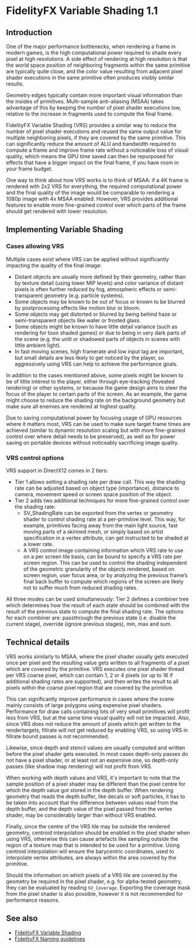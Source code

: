 <!-- @page page_techniques_variable-shading FidelityFX Variable Shading 1.1 -->

<h1>FidelityFX Variable Shading 1.1</h1>

<h2>Introduction</h2>

One of the major performance bottlenecks, when rendering a frame in modern games, is the high computational power required to shade every pixel at high resolutions. A side effect of rendering at high resolution is that the world space position of neighboring fragments within the same primitive are typically quite close, and the color value resulting from adjacent pixel shader executions in the same primitive often produces visibly similar results.

Geometry edges typically contain more important visual information than the insides of primitives. Multi-sample anti-aliasing (MSAA) takes advantage of this by keeping the number of pixel shader executions low, relative to the increase in fragments used to compute the final frame.

FidelityFX Variable Shading (VRS) provides a similar way to reduce the number of pixel shader executions and reused the same output value for multiple neighboring pixels, if they are covered by the same primitive. This can significantly reduce the amount of ALU and bandwidth required to compute a frame and improve frame rate without a noticeable loss of visual quality, which means the GPU time saved can then be repurposed for effects that have a bigger impact on the final frame, if you have room in your frame budget.

One way to think about how VRS works is to think of MSAA: if a 4K frame is rendered with 2x2 VRS for everything, the required computational power and the final quality of the image would be comparable to rendering a 1080p image with 4x MSAA enabled. However, VRS provides additional features to enable more fine-grained control over which parts of the frame should get rendered with lower resolution.

<h2>Implementing Variable Shading</h2>

<h3>Cases allowing VRS</h3>

Multiple cases exist where VRS can be applied without significantly impacting the quality of the final
image:

- Distant objects are usually more defined by their geometry, rather than by texture detail (using lower MIP levels) and color variance of distant pixels is often further reduced by fog, atmospheric effects or semi-transparent geometry (e.g. particle systems).
- Some objects may be known to be out of focus or known to be blurred by postprocessing effects like motion blur or bloom.
- Some objects may get distorted or blurred by being behind haze or semi-transparent objects like water or frosted glass.
- Some objects might be known to have little detail variance (such as rendering for toon shaded games) or due to being in very dark parts of the scene (e.g. the unlit or shadowed parts of objects in scenes with little ambient light).
- In fast moving scenes, high framerate and low input lag are important, but small details are less likely to get noticed by the player, so aggressively using VRS can help to achieve the performance goals.

In addition to the cases mentioned above, some pixels might be known to be of little interest to the player, either through eye-tracking (foveated rendering) or other systems, or because the game design aims to steer the focus of the player to certain parts of the screen. As an example, the game might choose to reduce the shading rate on the background geometry but make sure all enemies are rendered at highest quality.

Due to saving computational power by focusing usage of GPU resources where it matters most, VRS can be used to make sure target frame times are achieved (similar to dynamic resolution scaling but with more fine-grained control over where detail needs to be preserved), as well as for power saving on portable devices without noticeably sacrificing image quality.

<h3>VRS control options</h3>

VRS support in DirectX12 comes in 2 tiers:

- Tier 1 allows setting a shading rate per draw call. This way the shading rate can be adjusted based on object type (importance), distance to camera, movement speed or screen space position of the object.
- Tier 2 adds two additional techniques for more fine-grained control over the shading rate:
    - SV_ShadingRate can be exported from the vertex or geometry shader to control shading rate at a per-primitive level. This way, for example, primitives facing away from the main light source, fast moving parts of a skinned mesh, or simply based on artist specification in a vertex attribute, can get instructed to be shaded at a lower rate.
    - A VRS control image containing information which VRS rate to use on a per screen tile basis, can be bound to specify a VRS rate per screen region. This can be used to control the shading independent of the geometric granularity of the objects rendered, based on screen region, user focus area, or by analyzing the previous frame’s final back buffer to compute which regions of the screen are likely not to suffer much from reduced shading rates.

All three modes can be used simultaneously: Tier 2 defines a combiner tree which determines how the result of each state should be combined with the result of the previous state to compute the final shading rate. The options for each combiner are: passthrough the previous state (i.e. disable the current stage), override (ignore previous stages), min, max and sum.

<h2>Technical details</h2>

VRS works similarly to MSAA, where the pixel shader usually gets executed once per pixel and the resulting value gets written to all fragments of a pixel which are covered by the primitive. VRS executes one pixel shader thread per VRS coarse pixel, which can contain 1, 2 or 4 pixels (or up to 16 if additional shading rates are supported), and then writes the result to all pixels within the coarse pixel region that are covered by the primitive.

This can significantly improve performance in cases where the scene mainly consists of large polygons using expensive pixel shaders. Performance for draw calls containing lots of very small primitives will profit less from VRS, but at the same time visual quality will not be impacted. Also, since VRS does not reduce the amount of pixels which get written to the rendertargets, fillrate will not get reduced by enabling VRS, so using VRS in fillrate bound passes is not recommended.

Likewise, since depth and stencil values are usually computed and written before the pixel shader gets executed. In most cases depth-only passes do not have a pixel shader, or at least not an expensive one, so depth-only passes (like shadow map rendering) will not profit from VRS.

When working with depth values and VRS, it's important to note that the sample position of a pixel shader may be different than the pixel centre for which the depth value got stored in the depth buffer. When rendering geometry that reads the depth buffer, like decals or soft particles, it has to be taken into account that the difference between values read from the depth buffer, and the depth value of the pixel passed from the vertex shader, may be considerably larger than without VRS enabled.

Finally, since the centre of the VRS tile may be outside the rendered geometry, centroid interpolation should be enabled in the pixel shader when using VRS, otherwise this can cause artefacts like sampling outside the region of a texture map that is intended to be used for a primitive. Using centroid interpolation will ensure the barycentric coordinates, used to interpolate vertex attributes, are always within the area covered by the primitive.

Should the information on which pixels of a VRS tile are covered by the geometry be required in the pixel shader, e.g. for alpha-tested geometry, they can be evaluated by reading `SV_Coverage`. Exporting the coverage mask from the pixel shader is also possible, however it is not recommended for performance reasons.

<h2>See also</h2>

- [FidelityFX Variable Shading](../samples/variable-shading.md)
- [FidelityFX Naming guidelines](../getting-started/naming-guidelines.md)
